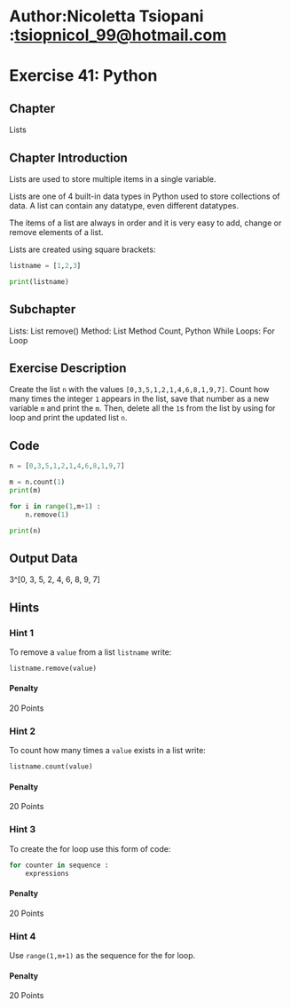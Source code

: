 # Author:Nicoletta Tsiopani :tsiopnicol_99@hotmail.com

# Exercise 41: Python

## Chapter
Lists

## Chapter Introduction
Lists are used to store multiple items in a single variable.

Lists are one of 4 built-in data types in Python used to store collections of data. A list can contain any datatype, even different datatypes.

The items of a list are always in order and it is very easy to add, change or remove elements of a list.

Lists are created using square brackets:

```python
listname = [1,2,3]

print(listname)
```

## Subchapter
Lists: List remove() Method: List Method Count, Python While Loops: For Loop


## Exercise Description
Create the list `n` with the values `[0,3,5,1,2,1,4,6,8,1,9,7]`. Count how many times the integer `1` appears in the list, save that number as a new variable `m` and print the `m`. Then, delete all the `1`s from the list by using for loop and print the updated list `n`.

## Code
```python
n = [0,3,5,1,2,1,4,6,8,1,9,7]

m = n.count(1)
print(m)

for i in range(1,m+1) :
    n.remove(1)

print(n)
```

## Output Data
3^[0, 3, 5, 2, 4, 6, 8, 9, 7]

## Hints

### Hint 1
To remove a `value` from a list `listname` write:

```python
listname.remove(value)
```

#### Penalty
20 Points


### Hint 2
To count how many times a `value` exists in a list write:

```python
listname.count(value)
```

#### Penalty
20 Points


### Hint 3
To create the for loop use this form of code:

```python
for counter in sequence :
	expressions
```

#### Penalty
20 Points


### Hint 4
Use `range(1,m+1)` as the sequence for the for loop.

#### Penalty
20 Points